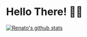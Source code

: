 # Hello There! 👋🦄

[![Renato's github stats](https://github-readme-stats.vercel.app/api?username=itsrennyman&show_icons=true)](https://github.com/itsrennyman/github-readme-stats)
